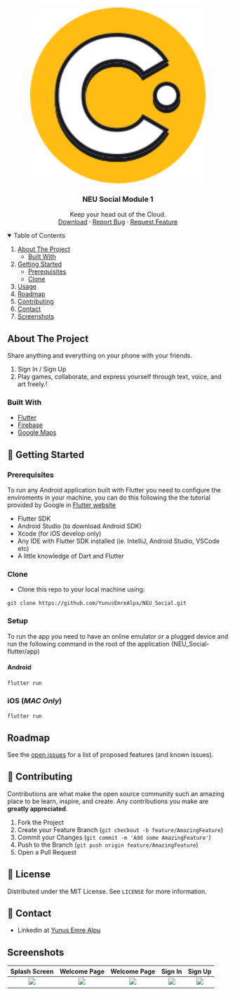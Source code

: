<!-- PROJECT LOGO -->
<br />
<p align="center">
  <a href="https://github.com/YunusEmreAlps/NEU_Social/tree/master/neu_social">
    <img src="assets/icons/Logo.svg" alt="Logo" width="400">
  </a>

  <h3 align="center">NEU Social Module 1</h3>

  <p align="center">
    Keep your head out of the Cloud.
    <br />
    <a href="https://github.com/YunusEmreAlps/NEU_Social">Download</a>
    ·
    <a href="https://github.com/YunusEmreAlps/NEU_Social/tree/master/neu_social/issues">Report Bug</a>
    ·
    <a href="https://github.com/YunusEmreAlps/NEU_Social/tree/master/neu_social/issues">Request Feature</a>
  </p>
</p>

<!-- TABLE OF CONTENTS -->
<details open="open">
  <summary>Table of Contents</summary>
  <ol>
    <li>
      <a href="#about-the-project">About The Project</a>
      <ul>
        <li><a href="#built-with">Built With</a></li>
      </ul>
    </li>
    <li>
      <a href="#getting-started">Getting Started</a>
      <ul>
        <li><a href="#prerequisites">Prerequisites</a></li>
        <li><a href="#clone">Clone</a></li>
      </ul>
    </li>
    <li><a href="#usage">Usage</a></li>
    <li><a href="#roadmap">Roadmap</a></li>
    <li><a href="#contributing">Contributing</a></li>
    <li><a href="#contact">Contact</a></li>
    <li><a href="#Screenshots">Screenshots</a></li>
  </ol>
</details>

<!-- ABOUT THE PROJECT -->
## About The Project
Share anything and everything on your phone with your friends.

1. Sign In / Sign Up
2. Play games, collaborate, and express yourself through text, voice, and art freely.!

### Built With

* [Flutter](https://flutter.dev)
* [Firebase](https://firebase.google.com)
* [Google Maps](https://cloud.google.com/maps-platform)


<!-- GETTING STARTED -->
## 🚀 Getting Started

### Prerequisites

To run any Android application built with Flutter you need to configure the enviroments in your machine, you can do this following the the tutorial provided by Google in [Flutter website](https://flutter.dev/docs/get-started/install)

- Flutter SDK
- Android Studio (to download Android SDK)
- Xcode (for iOS develop only)
- Any IDE with Flutter SDK installed (ie. IntelliJ, Android Studio, VSCode etc)
- A little knowledge of Dart and Flutter

### Clone

- Clone this repo to your local machine using:

```
git clone https://github.com/YunusEmreAlps/NEU_Social.git
```

### Setup

To run the app you need to have an online emulator or a plugged device and run the following command in the root of the application (NEU_Social-flutter/app)

#### Android
```
flutter run
``` 
### iOS (_MAC Only_)

```
flutter run
``` 

<!-- ROADMAP -->
## Roadmap

See the [open issues](https://github.com/YunusEmreAlps/NEU_Social/tree/master/neu_social/issues) for a list of proposed features (and known issues).


<!-- CONTRIBUTING -->
## 🤔 Contributing

Contributions are what make the open source community such an amazing place to be learn, inspire, and create. Any contributions you make are **greatly appreciated**.

1. Fork the Project
2. Create your Feature Branch (`git checkout -b feature/AmazingFeature`)
3. Commit your Changes (`git commit -m 'Add some AmazingFeature'`)
4. Push to the Branch (`git push origin feature/AmazingFeature`)
5. Open a Pull Request


<!-- LICENSE -->
## 📝 License

Distributed under the MIT License. See `LICENSE` for more information.


<!-- CONTACT -->
## 📌 Contact

- Linkedin at [Yunus Emre Alpu](https://www.linkedin.com/in/yunus-emre-alpu-5b1496151/)

<!-- SCREENSHOTS -->
## Screenshots

Splash Screen               |  Welcome Page               | Welcome Page               | Sign In               | Sign Up
:-------------------------:|:-------------------------:|:-------------------------:|:-------------------------:|:-------------------------:
![](https://github.com/YunusEmreAlps/NEU_Social/tree/master/neu_social/screens/1.png?raw=true)|![](https://github.com/YunusEmreAlps/NEU_Social/tree/master/neu_social/screens/2.png?raw=true)|![](https://github.com/YunusEmreAlps/NEU_Social/tree/master/neu_social/screens/3.png?raw=true)|![](https://github.com/YunusEmreAlps/NEU_Social/tree/master/neu_social/screens/4.png?raw=true)|![](https://github.com/YunusEmreAlps/NEU_Social/tree/master/neu_social/screens/5.png?raw=true)|
